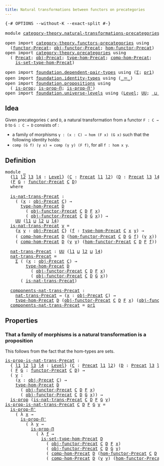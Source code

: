 ```yaml
---
title: Natural transformations between functors on precategories
---
```


<pre class="Agda"><a id="83" class="Symbol">{-#</a> <a id="87" class="Keyword">OPTIONS</a> <a id="95" class="Pragma">--without-K</a> <a id="107" class="Pragma">--exact-split</a> <a id="121" class="Symbol">#-}</a>

<a id="126" class="Keyword">module</a> <a id="133" href="category-theory.natural-transformations-precategories.html" class="Module">category-theory.natural-transformations-precategories</a> <a id="187" class="Keyword">where</a>

<a id="194" class="Keyword">open</a> <a id="199" class="Keyword">import</a> <a id="206" href="category-theory.functors-precategories.html" class="Module">category-theory.functors-precategories</a> <a id="245" class="Keyword">using</a>
  <a id="253" class="Symbol">(</a><a id="254" href="category-theory.functors-precategories.html#1065" class="Function">functor-Precat</a><a id="268" class="Symbol">;</a> <a id="270" href="category-theory.functors-precategories.html#1595" class="Function">obj-functor-Precat</a><a id="288" class="Symbol">;</a> <a id="290" href="category-theory.functors-precategories.html#1691" class="Function">hom-functor-Precat</a><a id="308" class="Symbol">)</a>
<a id="310" class="Keyword">open</a> <a id="315" class="Keyword">import</a> <a id="322" href="category-theory.precategories.html" class="Module">category-theory.precategories</a> <a id="352" class="Keyword">using</a>
  <a id="360" class="Symbol">(</a> <a id="362" href="category-theory.precategories.html#2242" class="Function">Precat</a><a id="368" class="Symbol">;</a> <a id="370" href="category-theory.precategories.html#2555" class="Function">obj-Precat</a><a id="380" class="Symbol">;</a> <a id="382" href="category-theory.precategories.html#2674" class="Function">type-hom-Precat</a><a id="397" class="Symbol">;</a> <a id="399" href="category-theory.precategories.html#3056" class="Function">comp-hom-Precat</a><a id="414" class="Symbol">;</a>
    <a id="420" href="category-theory.precategories.html#2772" class="Function">is-set-type-hom-Precat</a><a id="442" class="Symbol">)</a>

<a id="445" class="Keyword">open</a> <a id="450" class="Keyword">import</a> <a id="457" href="foundation.dependent-pair-types.html" class="Module">foundation.dependent-pair-types</a> <a id="489" class="Keyword">using</a> <a id="495" class="Symbol">(</a><a id="496" href="foundation-core.dependent-pair-types.html#515" class="Record">Σ</a><a id="497" class="Symbol">;</a> <a id="499" href="foundation-core.dependent-pair-types.html#605" class="Field">pr1</a><a id="502" class="Symbol">)</a>
<a id="504" class="Keyword">open</a> <a id="509" class="Keyword">import</a> <a id="516" href="foundation.identity-types.html" class="Module">foundation.identity-types</a> <a id="542" class="Keyword">using</a> <a id="548" class="Symbol">(</a><a id="549" href="foundation-core.identity-types.html#1865" class="Function Operator">_＝_</a><a id="552" class="Symbol">)</a>
<a id="554" class="Keyword">open</a> <a id="559" class="Keyword">import</a> <a id="566" href="foundation.propositions.html" class="Module">foundation.propositions</a> <a id="590" class="Keyword">using</a>
  <a id="598" class="Symbol">(</a> <a id="600" href="foundation-core.propositions.html#1309" class="Function">is-prop</a><a id="607" class="Symbol">;</a> <a id="609" href="foundation-core.propositions.html#6158" class="Function">is-prop-Π</a><a id="618" class="Symbol">;</a> <a id="620" href="foundation-core.propositions.html#6919" class="Function">is-prop-Π&#39;</a><a id="630" class="Symbol">)</a>
<a id="632" class="Keyword">open</a> <a id="637" class="Keyword">import</a> <a id="644" href="foundation.universe-levels.html" class="Module">foundation.universe-levels</a> <a id="671" class="Keyword">using</a> <a id="677" class="Symbol">(</a><a id="678" href="Agda.Primitive.html#597" class="Postulate">Level</a><a id="683" class="Symbol">;</a> <a id="685" href="foundation-core.universe-levels.html#235" class="Primitive">UU</a><a id="687" class="Symbol">;</a> <a id="689" href="Agda.Primitive.html#810" class="Primitive Operator">_⊔_</a><a id="692" class="Symbol">)</a>
</pre>
## Idea

Given precategories `C` and `D`, a natural transformation from a functor `F : C → D` to `G : C → D` consists of :
- a family of morphisms `γ : (x : C) → hom (F x) (G x)`
such that the following identity holds:
- `comp (G f) (γ x) = comp (γ y) (F f)`, for all `f : hom x y`.

## Definition

<pre class="Agda"><a id="1006" class="Keyword">module</a> <a id="1013" href="category-theory.natural-transformations-precategories.html#1013" class="Module">_</a>
  <a id="1017" class="Symbol">{</a><a id="1018" href="category-theory.natural-transformations-precategories.html#1018" class="Bound">l1</a> <a id="1021" href="category-theory.natural-transformations-precategories.html#1021" class="Bound">l2</a> <a id="1024" href="category-theory.natural-transformations-precategories.html#1024" class="Bound">l3</a> <a id="1027" href="category-theory.natural-transformations-precategories.html#1027" class="Bound">l4</a> <a id="1030" class="Symbol">:</a> <a id="1032" href="Agda.Primitive.html#597" class="Postulate">Level</a><a id="1037" class="Symbol">}</a> <a id="1039" class="Symbol">(</a><a id="1040" href="category-theory.natural-transformations-precategories.html#1040" class="Bound">C</a> <a id="1042" class="Symbol">:</a> <a id="1044" href="category-theory.precategories.html#2242" class="Function">Precat</a> <a id="1051" href="category-theory.natural-transformations-precategories.html#1018" class="Bound">l1</a> <a id="1054" href="category-theory.natural-transformations-precategories.html#1021" class="Bound">l2</a><a id="1056" class="Symbol">)</a> <a id="1058" class="Symbol">(</a><a id="1059" href="category-theory.natural-transformations-precategories.html#1059" class="Bound">D</a> <a id="1061" class="Symbol">:</a> <a id="1063" href="category-theory.precategories.html#2242" class="Function">Precat</a> <a id="1070" href="category-theory.natural-transformations-precategories.html#1024" class="Bound">l3</a> <a id="1073" href="category-theory.natural-transformations-precategories.html#1027" class="Bound">l4</a><a id="1075" class="Symbol">)</a>
  <a id="1079" class="Symbol">(</a><a id="1080" href="category-theory.natural-transformations-precategories.html#1080" class="Bound">F</a> <a id="1082" href="category-theory.natural-transformations-precategories.html#1082" class="Bound">G</a> <a id="1084" class="Symbol">:</a> <a id="1086" href="category-theory.functors-precategories.html#1065" class="Function">functor-Precat</a> <a id="1101" href="category-theory.natural-transformations-precategories.html#1040" class="Bound">C</a> <a id="1103" href="category-theory.natural-transformations-precategories.html#1059" class="Bound">D</a><a id="1104" class="Symbol">)</a>
  <a id="1108" class="Keyword">where</a>

  <a id="1117" href="category-theory.natural-transformations-precategories.html#1117" class="Function">is-nat-trans-Precat</a> <a id="1137" class="Symbol">:</a>
    <a id="1143" class="Symbol">(</a> <a id="1145" class="Symbol">(</a><a id="1146" href="category-theory.natural-transformations-precategories.html#1146" class="Bound">x</a> <a id="1148" class="Symbol">:</a> <a id="1150" href="category-theory.precategories.html#2555" class="Function">obj-Precat</a> <a id="1161" href="category-theory.natural-transformations-precategories.html#1040" class="Bound">C</a><a id="1162" class="Symbol">)</a> <a id="1164" class="Symbol">→</a>
      <a id="1172" href="category-theory.precategories.html#2674" class="Function">type-hom-Precat</a> <a id="1188" href="category-theory.natural-transformations-precategories.html#1059" class="Bound">D</a>
        <a id="1198" class="Symbol">(</a> <a id="1200" href="category-theory.functors-precategories.html#1595" class="Function">obj-functor-Precat</a> <a id="1219" href="category-theory.natural-transformations-precategories.html#1040" class="Bound">C</a> <a id="1221" href="category-theory.natural-transformations-precategories.html#1059" class="Bound">D</a> <a id="1223" href="category-theory.natural-transformations-precategories.html#1080" class="Bound">F</a> <a id="1225" href="category-theory.natural-transformations-precategories.html#1146" class="Bound">x</a><a id="1226" class="Symbol">)</a>
        <a id="1236" class="Symbol">(</a> <a id="1238" href="category-theory.functors-precategories.html#1595" class="Function">obj-functor-Precat</a> <a id="1257" href="category-theory.natural-transformations-precategories.html#1040" class="Bound">C</a> <a id="1259" href="category-theory.natural-transformations-precategories.html#1059" class="Bound">D</a> <a id="1261" href="category-theory.natural-transformations-precategories.html#1082" class="Bound">G</a> <a id="1263" href="category-theory.natural-transformations-precategories.html#1146" class="Bound">x</a><a id="1264" class="Symbol">))</a> <a id="1267" class="Symbol">→</a>
    <a id="1273" href="foundation-core.universe-levels.html#235" class="Primitive">UU</a> <a id="1276" class="Symbol">(</a><a id="1277" href="category-theory.natural-transformations-precategories.html#1018" class="Bound">l1</a> <a id="1280" href="Agda.Primitive.html#810" class="Primitive Operator">⊔</a> <a id="1282" href="category-theory.natural-transformations-precategories.html#1021" class="Bound">l2</a> <a id="1285" href="Agda.Primitive.html#810" class="Primitive Operator">⊔</a> <a id="1287" href="category-theory.natural-transformations-precategories.html#1027" class="Bound">l4</a><a id="1289" class="Symbol">)</a>
  <a id="1293" href="category-theory.natural-transformations-precategories.html#1117" class="Function">is-nat-trans-Precat</a> <a id="1313" href="category-theory.natural-transformations-precategories.html#1313" class="Bound">γ</a> <a id="1315" class="Symbol">=</a>
    <a id="1321" class="Symbol">{</a><a id="1322" href="category-theory.natural-transformations-precategories.html#1322" class="Bound">x</a> <a id="1324" href="category-theory.natural-transformations-precategories.html#1324" class="Bound">y</a> <a id="1326" class="Symbol">:</a> <a id="1328" href="category-theory.precategories.html#2555" class="Function">obj-Precat</a> <a id="1339" href="category-theory.natural-transformations-precategories.html#1040" class="Bound">C</a><a id="1340" class="Symbol">}</a> <a id="1342" class="Symbol">(</a><a id="1343" href="category-theory.natural-transformations-precategories.html#1343" class="Bound">f</a> <a id="1345" class="Symbol">:</a> <a id="1347" href="category-theory.precategories.html#2674" class="Function">type-hom-Precat</a> <a id="1363" href="category-theory.natural-transformations-precategories.html#1040" class="Bound">C</a> <a id="1365" href="category-theory.natural-transformations-precategories.html#1322" class="Bound">x</a> <a id="1367" href="category-theory.natural-transformations-precategories.html#1324" class="Bound">y</a><a id="1368" class="Symbol">)</a> <a id="1370" class="Symbol">→</a>
    <a id="1376" class="Symbol">(</a> <a id="1378" href="category-theory.precategories.html#3056" class="Function">comp-hom-Precat</a> <a id="1394" href="category-theory.natural-transformations-precategories.html#1059" class="Bound">D</a> <a id="1396" class="Symbol">(</a><a id="1397" href="category-theory.functors-precategories.html#1691" class="Function">hom-functor-Precat</a> <a id="1416" href="category-theory.natural-transformations-precategories.html#1040" class="Bound">C</a> <a id="1418" href="category-theory.natural-transformations-precategories.html#1059" class="Bound">D</a> <a id="1420" href="category-theory.natural-transformations-precategories.html#1082" class="Bound">G</a> <a id="1422" href="category-theory.natural-transformations-precategories.html#1343" class="Bound">f</a><a id="1423" class="Symbol">)</a> <a id="1425" class="Symbol">(</a><a id="1426" href="category-theory.natural-transformations-precategories.html#1313" class="Bound">γ</a> <a id="1428" href="category-theory.natural-transformations-precategories.html#1322" class="Bound">x</a><a id="1429" class="Symbol">))</a> <a id="1432" href="foundation-core.identity-types.html#1865" class="Function Operator">＝</a>
    <a id="1438" class="Symbol">(</a> <a id="1440" href="category-theory.precategories.html#3056" class="Function">comp-hom-Precat</a> <a id="1456" href="category-theory.natural-transformations-precategories.html#1059" class="Bound">D</a> <a id="1458" class="Symbol">(</a><a id="1459" href="category-theory.natural-transformations-precategories.html#1313" class="Bound">γ</a> <a id="1461" href="category-theory.natural-transformations-precategories.html#1324" class="Bound">y</a><a id="1462" class="Symbol">)</a> <a id="1464" class="Symbol">(</a><a id="1465" href="category-theory.functors-precategories.html#1691" class="Function">hom-functor-Precat</a> <a id="1484" href="category-theory.natural-transformations-precategories.html#1040" class="Bound">C</a> <a id="1486" href="category-theory.natural-transformations-precategories.html#1059" class="Bound">D</a> <a id="1488" href="category-theory.natural-transformations-precategories.html#1080" class="Bound">F</a> <a id="1490" href="category-theory.natural-transformations-precategories.html#1343" class="Bound">f</a><a id="1491" class="Symbol">))</a>

  <a id="1497" href="category-theory.natural-transformations-precategories.html#1497" class="Function">nat-trans-Precat</a> <a id="1514" class="Symbol">:</a> <a id="1516" href="foundation-core.universe-levels.html#235" class="Primitive">UU</a> <a id="1519" class="Symbol">(</a><a id="1520" href="category-theory.natural-transformations-precategories.html#1018" class="Bound">l1</a> <a id="1523" href="Agda.Primitive.html#810" class="Primitive Operator">⊔</a> <a id="1525" href="category-theory.natural-transformations-precategories.html#1021" class="Bound">l2</a> <a id="1528" href="Agda.Primitive.html#810" class="Primitive Operator">⊔</a> <a id="1530" href="category-theory.natural-transformations-precategories.html#1027" class="Bound">l4</a><a id="1532" class="Symbol">)</a>
  <a id="1536" href="category-theory.natural-transformations-precategories.html#1497" class="Function">nat-trans-Precat</a> <a id="1553" class="Symbol">=</a>
    <a id="1559" href="foundation-core.dependent-pair-types.html#515" class="Record">Σ</a> <a id="1561" class="Symbol">(</a> <a id="1563" class="Symbol">(</a><a id="1564" href="category-theory.natural-transformations-precategories.html#1564" class="Bound">x</a> <a id="1566" class="Symbol">:</a> <a id="1568" href="category-theory.precategories.html#2555" class="Function">obj-Precat</a> <a id="1579" href="category-theory.natural-transformations-precategories.html#1040" class="Bound">C</a><a id="1580" class="Symbol">)</a> <a id="1582" class="Symbol">→</a>
        <a id="1592" href="category-theory.precategories.html#2674" class="Function">type-hom-Precat</a> <a id="1608" href="category-theory.natural-transformations-precategories.html#1059" class="Bound">D</a>
          <a id="1620" class="Symbol">(</a> <a id="1622" href="category-theory.functors-precategories.html#1595" class="Function">obj-functor-Precat</a> <a id="1641" href="category-theory.natural-transformations-precategories.html#1040" class="Bound">C</a> <a id="1643" href="category-theory.natural-transformations-precategories.html#1059" class="Bound">D</a> <a id="1645" href="category-theory.natural-transformations-precategories.html#1080" class="Bound">F</a> <a id="1647" href="category-theory.natural-transformations-precategories.html#1564" class="Bound">x</a><a id="1648" class="Symbol">)</a>
          <a id="1660" class="Symbol">(</a> <a id="1662" href="category-theory.functors-precategories.html#1595" class="Function">obj-functor-Precat</a> <a id="1681" href="category-theory.natural-transformations-precategories.html#1040" class="Bound">C</a> <a id="1683" href="category-theory.natural-transformations-precategories.html#1059" class="Bound">D</a> <a id="1685" href="category-theory.natural-transformations-precategories.html#1082" class="Bound">G</a> <a id="1687" href="category-theory.natural-transformations-precategories.html#1564" class="Bound">x</a><a id="1688" class="Symbol">))</a>
      <a id="1697" class="Symbol">(</a> <a id="1699" href="category-theory.natural-transformations-precategories.html#1117" class="Function">is-nat-trans-Precat</a><a id="1718" class="Symbol">)</a>

  <a id="1723" href="category-theory.natural-transformations-precategories.html#1723" class="Function">components-nat-trans-Precat</a> <a id="1751" class="Symbol">:</a>
    <a id="1757" href="category-theory.natural-transformations-precategories.html#1497" class="Function">nat-trans-Precat</a> <a id="1774" class="Symbol">→</a> <a id="1776" class="Symbol">(</a><a id="1777" href="category-theory.natural-transformations-precategories.html#1777" class="Bound">x</a> <a id="1779" class="Symbol">:</a> <a id="1781" href="category-theory.precategories.html#2555" class="Function">obj-Precat</a> <a id="1792" href="category-theory.natural-transformations-precategories.html#1040" class="Bound">C</a><a id="1793" class="Symbol">)</a> <a id="1795" class="Symbol">→</a>
    <a id="1801" href="category-theory.precategories.html#2674" class="Function">type-hom-Precat</a> <a id="1817" href="category-theory.natural-transformations-precategories.html#1059" class="Bound">D</a> <a id="1819" class="Symbol">(</a><a id="1820" href="category-theory.functors-precategories.html#1595" class="Function">obj-functor-Precat</a> <a id="1839" href="category-theory.natural-transformations-precategories.html#1040" class="Bound">C</a> <a id="1841" href="category-theory.natural-transformations-precategories.html#1059" class="Bound">D</a> <a id="1843" href="category-theory.natural-transformations-precategories.html#1080" class="Bound">F</a> <a id="1845" href="category-theory.natural-transformations-precategories.html#1777" class="Bound">x</a><a id="1846" class="Symbol">)</a> <a id="1848" class="Symbol">(</a><a id="1849" href="category-theory.functors-precategories.html#1595" class="Function">obj-functor-Precat</a> <a id="1868" href="category-theory.natural-transformations-precategories.html#1040" class="Bound">C</a> <a id="1870" href="category-theory.natural-transformations-precategories.html#1059" class="Bound">D</a> <a id="1872" href="category-theory.natural-transformations-precategories.html#1082" class="Bound">G</a> <a id="1874" href="category-theory.natural-transformations-precategories.html#1777" class="Bound">x</a><a id="1875" class="Symbol">)</a>
  <a id="1879" href="category-theory.natural-transformations-precategories.html#1723" class="Function">components-nat-trans-Precat</a> <a id="1907" class="Symbol">=</a> <a id="1909" href="foundation-core.dependent-pair-types.html#605" class="Field">pr1</a>
</pre>
## Properties

### That a family of morphisms is a natural transformation is a proposition

This follows from the fact that the hom-types are sets.

<pre class="Agda"><a id="is-prop-is-nat-trans-Precat"></a><a id="2075" href="category-theory.natural-transformations-precategories.html#2075" class="Function">is-prop-is-nat-trans-Precat</a> <a id="2103" class="Symbol">:</a>
  <a id="2107" class="Symbol">{</a> <a id="2109" href="category-theory.natural-transformations-precategories.html#2109" class="Bound">l1</a> <a id="2112" href="category-theory.natural-transformations-precategories.html#2112" class="Bound">l2</a> <a id="2115" href="category-theory.natural-transformations-precategories.html#2115" class="Bound">l3</a> <a id="2118" href="category-theory.natural-transformations-precategories.html#2118" class="Bound">l4</a> <a id="2121" class="Symbol">:</a> <a id="2123" href="Agda.Primitive.html#597" class="Postulate">Level</a><a id="2128" class="Symbol">}</a> <a id="2130" class="Symbol">(</a><a id="2131" href="category-theory.natural-transformations-precategories.html#2131" class="Bound">C</a> <a id="2133" class="Symbol">:</a> <a id="2135" href="category-theory.precategories.html#2242" class="Function">Precat</a> <a id="2142" href="category-theory.natural-transformations-precategories.html#2109" class="Bound">l1</a> <a id="2145" href="category-theory.natural-transformations-precategories.html#2112" class="Bound">l2</a><a id="2147" class="Symbol">)</a> <a id="2149" class="Symbol">(</a><a id="2150" href="category-theory.natural-transformations-precategories.html#2150" class="Bound">D</a> <a id="2152" class="Symbol">:</a> <a id="2154" href="category-theory.precategories.html#2242" class="Function">Precat</a> <a id="2161" href="category-theory.natural-transformations-precategories.html#2115" class="Bound">l3</a> <a id="2164" href="category-theory.natural-transformations-precategories.html#2118" class="Bound">l4</a><a id="2166" class="Symbol">)</a>
  <a id="2170" class="Symbol">(</a> <a id="2172" href="category-theory.natural-transformations-precategories.html#2172" class="Bound">F</a> <a id="2174" href="category-theory.natural-transformations-precategories.html#2174" class="Bound">G</a> <a id="2176" class="Symbol">:</a> <a id="2178" href="category-theory.functors-precategories.html#1065" class="Function">functor-Precat</a> <a id="2193" href="category-theory.natural-transformations-precategories.html#2131" class="Bound">C</a> <a id="2195" href="category-theory.natural-transformations-precategories.html#2150" class="Bound">D</a><a id="2196" class="Symbol">)</a> <a id="2198" class="Symbol">→</a>
  <a id="2202" class="Symbol">(</a> <a id="2204" href="category-theory.natural-transformations-precategories.html#2204" class="Bound">γ</a> <a id="2206" class="Symbol">:</a>
    <a id="2212" class="Symbol">(</a><a id="2213" href="category-theory.natural-transformations-precategories.html#2213" class="Bound">x</a> <a id="2215" class="Symbol">:</a> <a id="2217" href="category-theory.precategories.html#2555" class="Function">obj-Precat</a> <a id="2228" href="category-theory.natural-transformations-precategories.html#2131" class="Bound">C</a><a id="2229" class="Symbol">)</a> <a id="2231" class="Symbol">→</a>
    <a id="2237" href="category-theory.precategories.html#2674" class="Function">type-hom-Precat</a> <a id="2253" href="category-theory.natural-transformations-precategories.html#2150" class="Bound">D</a>
      <a id="2261" class="Symbol">(</a> <a id="2263" href="category-theory.functors-precategories.html#1595" class="Function">obj-functor-Precat</a> <a id="2282" href="category-theory.natural-transformations-precategories.html#2131" class="Bound">C</a> <a id="2284" href="category-theory.natural-transformations-precategories.html#2150" class="Bound">D</a> <a id="2286" href="category-theory.natural-transformations-precategories.html#2172" class="Bound">F</a> <a id="2288" href="category-theory.natural-transformations-precategories.html#2213" class="Bound">x</a><a id="2289" class="Symbol">)</a>
      <a id="2297" class="Symbol">(</a> <a id="2299" href="category-theory.functors-precategories.html#1595" class="Function">obj-functor-Precat</a> <a id="2318" href="category-theory.natural-transformations-precategories.html#2131" class="Bound">C</a> <a id="2320" href="category-theory.natural-transformations-precategories.html#2150" class="Bound">D</a> <a id="2322" href="category-theory.natural-transformations-precategories.html#2174" class="Bound">G</a> <a id="2324" href="category-theory.natural-transformations-precategories.html#2213" class="Bound">x</a><a id="2325" class="Symbol">))</a> <a id="2328" class="Symbol">→</a>
  <a id="2332" href="foundation-core.propositions.html#1309" class="Function">is-prop</a> <a id="2340" class="Symbol">(</a><a id="2341" href="category-theory.natural-transformations-precategories.html#1117" class="Function">is-nat-trans-Precat</a> <a id="2361" href="category-theory.natural-transformations-precategories.html#2131" class="Bound">C</a> <a id="2363" href="category-theory.natural-transformations-precategories.html#2150" class="Bound">D</a> <a id="2365" href="category-theory.natural-transformations-precategories.html#2172" class="Bound">F</a> <a id="2367" href="category-theory.natural-transformations-precategories.html#2174" class="Bound">G</a> <a id="2369" href="category-theory.natural-transformations-precategories.html#2204" class="Bound">γ</a><a id="2370" class="Symbol">)</a>
<a id="2372" href="category-theory.natural-transformations-precategories.html#2075" class="Function">is-prop-is-nat-trans-Precat</a> <a id="2400" href="category-theory.natural-transformations-precategories.html#2400" class="Bound">C</a> <a id="2402" href="category-theory.natural-transformations-precategories.html#2402" class="Bound">D</a> <a id="2404" href="category-theory.natural-transformations-precategories.html#2404" class="Bound">F</a> <a id="2406" href="category-theory.natural-transformations-precategories.html#2406" class="Bound">G</a> <a id="2408" href="category-theory.natural-transformations-precategories.html#2408" class="Bound">γ</a> <a id="2410" class="Symbol">=</a>
  <a id="2414" href="foundation-core.propositions.html#6919" class="Function">is-prop-Π&#39;</a>
    <a id="2429" class="Symbol">(</a> <a id="2431" class="Symbol">λ</a> <a id="2433" href="category-theory.natural-transformations-precategories.html#2433" class="Bound">x</a> <a id="2435" class="Symbol">→</a>
      <a id="2443" href="foundation-core.propositions.html#6919" class="Function">is-prop-Π&#39;</a>
        <a id="2462" class="Symbol">(</a> <a id="2464" class="Symbol">λ</a> <a id="2466" href="category-theory.natural-transformations-precategories.html#2466" class="Bound">y</a> <a id="2468" class="Symbol">→</a>
          <a id="2480" href="foundation-core.propositions.html#6158" class="Function">is-prop-Π</a>
            <a id="2502" class="Symbol">(</a> <a id="2504" class="Symbol">λ</a> <a id="2506" href="category-theory.natural-transformations-precategories.html#2506" class="Bound">f</a> <a id="2508" class="Symbol">→</a>
              <a id="2524" href="category-theory.precategories.html#2772" class="Function">is-set-type-hom-Precat</a> <a id="2547" href="category-theory.natural-transformations-precategories.html#2402" class="Bound">D</a>
                <a id="2565" class="Symbol">(</a> <a id="2567" href="category-theory.functors-precategories.html#1595" class="Function">obj-functor-Precat</a> <a id="2586" href="category-theory.natural-transformations-precategories.html#2400" class="Bound">C</a> <a id="2588" href="category-theory.natural-transformations-precategories.html#2402" class="Bound">D</a> <a id="2590" href="category-theory.natural-transformations-precategories.html#2404" class="Bound">F</a> <a id="2592" href="category-theory.natural-transformations-precategories.html#2433" class="Bound">x</a><a id="2593" class="Symbol">)</a>
                <a id="2611" class="Symbol">(</a> <a id="2613" href="category-theory.functors-precategories.html#1595" class="Function">obj-functor-Precat</a> <a id="2632" href="category-theory.natural-transformations-precategories.html#2400" class="Bound">C</a> <a id="2634" href="category-theory.natural-transformations-precategories.html#2402" class="Bound">D</a> <a id="2636" href="category-theory.natural-transformations-precategories.html#2406" class="Bound">G</a> <a id="2638" href="category-theory.natural-transformations-precategories.html#2466" class="Bound">y</a><a id="2639" class="Symbol">)</a>
                <a id="2657" class="Symbol">(</a> <a id="2659" href="category-theory.precategories.html#3056" class="Function">comp-hom-Precat</a> <a id="2675" href="category-theory.natural-transformations-precategories.html#2402" class="Bound">D</a> <a id="2677" class="Symbol">(</a><a id="2678" href="category-theory.functors-precategories.html#1691" class="Function">hom-functor-Precat</a> <a id="2697" href="category-theory.natural-transformations-precategories.html#2400" class="Bound">C</a> <a id="2699" href="category-theory.natural-transformations-precategories.html#2402" class="Bound">D</a> <a id="2701" href="category-theory.natural-transformations-precategories.html#2406" class="Bound">G</a> <a id="2703" href="category-theory.natural-transformations-precategories.html#2506" class="Bound">f</a><a id="2704" class="Symbol">)</a> <a id="2706" class="Symbol">(</a><a id="2707" href="category-theory.natural-transformations-precategories.html#2408" class="Bound">γ</a> <a id="2709" href="category-theory.natural-transformations-precategories.html#2433" class="Bound">x</a><a id="2710" class="Symbol">))</a>
                <a id="2729" class="Symbol">(</a> <a id="2731" href="category-theory.precategories.html#3056" class="Function">comp-hom-Precat</a> <a id="2747" href="category-theory.natural-transformations-precategories.html#2402" class="Bound">D</a> <a id="2749" class="Symbol">(</a><a id="2750" href="category-theory.natural-transformations-precategories.html#2408" class="Bound">γ</a> <a id="2752" href="category-theory.natural-transformations-precategories.html#2466" class="Bound">y</a><a id="2753" class="Symbol">)</a> <a id="2755" class="Symbol">(</a><a id="2756" href="category-theory.functors-precategories.html#1691" class="Function">hom-functor-Precat</a> <a id="2775" href="category-theory.natural-transformations-precategories.html#2400" class="Bound">C</a> <a id="2777" href="category-theory.natural-transformations-precategories.html#2402" class="Bound">D</a> <a id="2779" href="category-theory.natural-transformations-precategories.html#2404" class="Bound">F</a> <a id="2781" href="category-theory.natural-transformations-precategories.html#2506" class="Bound">f</a><a id="2782" class="Symbol">)))))</a>
</pre>